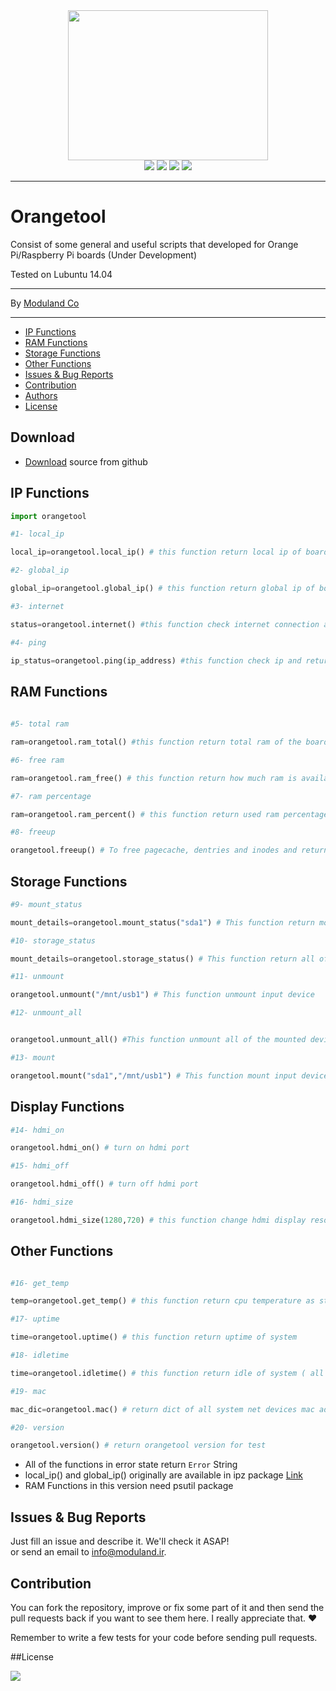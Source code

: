 <div align="center">
<img src="http://www.shaghighi.ir/photos/orangetool.jpg" height=240px width=320px>

</br>
<a href="https://scrutinizer-ci.com/g/Moduland/Orangetool/?branch=master"><img src="https://scrutinizer-ci.com/g/Moduland/Orangetool/badges/quality-score.png?b=master"></a>
<a href="https://scrutinizer-ci.com/g/Moduland/Orangetool/build-status/master"><img src="https://scrutinizer-ci.com/g/Moduland/Orangetool/badges/build.png?b=master"></a>
<a href="http://www.python.org"><img src="https://img.shields.io/badge/python-3.3%2C3.4%2C3.5%2C3.6-blue.svg"></a>
<a href="https://badge.fury.io/py/orangetool"><img src="https://badge.fury.io/py/orangetool.svg"></a>

</div>

----------


# Orangetool
	
Consist of some general and useful scripts that developed for Orange Pi/Raspberry Pi boards (Under Development)					

Tested on Lubuntu 14.04

----------
	
By [Moduland Co](http://www.moduland.ir)		

----------

- [IP Functions](#ip-functions)
- [RAM Functions](#ram-functions)
- [Storage Functions](#storage-functions)	
- [Other Functions](#other-functions)
- [Issues & Bug Reports](#issues--bug-reports)
- [Contribution](#contribution)
- [Authors](https://github.com/Moduland/Orangetool/blob/master/AUTHORS.md)
- [License](#license)
</hr>
</hr>

## Download ##

- [Download](https://github.com/Moduland/Orangetool/archive/master.zip) source from github

## IP Functions

```python
import orangetool

#1- local_ip

local_ip=orangetool.local_ip() # this function return local ip of board as string

#2- global_ip

global_ip=orangetool.global_ip() # this function return global ip of board as string

#3- internet 

status=orangetool.internet() #this function check internet connection and return True if internet connection is stable

#4- ping

ip_status=orangetool.ping(ip_address) #this function check ip and return True if this ip is available in network and False otherwise

```

## RAM Functions		

```python
 
#5- total ram

ram=orangetool.ram_total() #this function return total ram of the board

#6- free ram

ram=orangetool.ram_free() # this function return how much ram is available in the board

#7- ram percentage

ram=orangetool.ram_percent() # this function return used ram percentage

#8- freeup

orangetool.freeup() # To free pagecache, dentries and inodes and return freeuped amount

```

## Storage Functions				

```python
#9- mount_status

mount_details=orangetool.mount_status("sda1") # This function return mount addresses of input device

#10- storage_status

mount_details=orangetool.storage_status() # This function return all of the inserted storage and their status

#11- unmount

orangetool.unmount("/mnt/usb1") # This function unmount input device

#12- unmount_all


orangetool.unmount_all() #This function unmount all of the mounted devices

#13- mount

orangetool.mount("sda1","/mnt/usb1") # This function mount input device in input addresses

```

## Display Functions				

```python
#14- hdmi_on

orangetool.hdmi_on() # turn on hdmi port

#15- hdmi_off

orangetool.hdmi_off() # turn off hdmi port

#16- hdmi_size

orangetool.hdmi_size(1280,720) # this function change hdmi display resolution

```

## Other Functions			

```python

#16- get_temp

temp=orangetool.get_temp() # this function return cpu temperature as string

#17- uptime

time=orangetool.uptime() # this function return uptime of system

#18- idletime

time=orangetool.idletime() # this function return idle of system ( all cores)

#19- mac

mac_dic=orangetool.mac() # return dict of all system net devices mac addresses

#20- version

orangetool.version() # return orangetool version for test

```



- All of the functions in error state return `Error` String
- local_ip() and global_ip() originally are available in ipz package [Link](http://github.com/sepandhaghighi/ipz)
- RAM Functions in this version need psutil package



## Issues & Bug Reports			

Just fill an issue and describe it. We'll check it ASAP!							
or send an email to [info@moduland.ir](mailto:info@moduland.ir "info@moduland.ir"). 


## Contribution			

You can fork the repository, improve or fix some part of it and then send the pull requests back if you want to see them here. I really appreciate that. ❤️			

Remember to write a few tests for your code before sending pull requests. 


##License

<a href="https://github.com/Moduland/orangetool/blob/master/LICENSE"><img src="https://img.shields.io/github/license/mashape/apistatus.svg"/></a>
			

